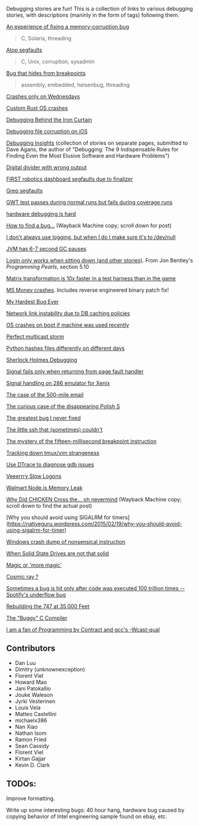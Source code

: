 Debugging stories are fun! This is a collection of links to various debugging stories, with descriptions (maninly in the form of tags) following them.

[An experience of fixing a memory-corruption bug](http://nanxiao.me/en/an-experience-of-fixing-a-memory-corruption-bug/)  
> C, Solaris, threading

[Atop segfaults](http://rachelbythebay.com/w/2014/03/02/sync/)
> C, Unix, corruption, sysadmin

[Bug that hides from breakpoints](http://www.drewdevault.com/2014/02/02/The-worst-bugs.html)
> assembly, embedded, heisenbug, threading

[Crashes only on Wednesdays](http://gyrovague.com/2015/07/29/crashes-only-on-wednesdays/)

[Custom Rust OS crashes](http://jvns.ca/blog/2013/12/04/day-37-how-a-keyboard-works/)

[Debugging Behind the Iron Curtain](http://www.jakepoz.com/debugging-behind-the-iron-curtain/)

[Debugging file corruption on iOS](https://code.facebook.com/posts/313033472212144/debugging-file-corruption-on-ios/)

[Debugging Insights](http://debuggingrules.com/?page_id=46) (collection of stories on separate pages, submitted to Dave Agans, the author of "Debugging: The 9 Indispensable Rules for Finding Even the Most Elusive Software and Hardware Problems")

[Digital divider with wrong output](http://danluu.com/teach-debugging/)

[FIRST robotics dashboard segfaults due to finalizer](https://lukeshu.com/blog/java-segfault.html)

[Grep segfaults](http://blog.loadzero.com/blog/tracking-down-a-segfault-in-grep/)

[GWT test passes during normal runs but fails during coverage runs](http://ismail.badawi.io/blog/2014/02/04/an-obscure-bug-story/)

[hardware debugging is hard](http://eli.thegreenplace.net/2003/10/30/hardware-debugging-is-hard)

[How to find a bug...](https://web.archive.org/web/20060612203753/http://vger.kernel.org/~davem/cgi-bin/blog.cgi/index.html) (Wayback Machine copy; scroll down for post)

[I don't always use logging, but when I do I make sure it's to /dev/null](http://www.nikola-breznjak.com/blog/miscellaneou/i-dont-always-use-logging-but-when-i-do-i-make-sure-its-to-devnull/)

[JVM has 6-7 second GC pauses](http://www.evanjones.ca/jvm-mmap-pause-finding.html)

[Login only works when sitting down (and other stories)](https://books.google.ca/books?id=kse_7qbWbjsC&lpg=PP1&pg=PA56). From Jon Bentley's _Programming Pearls_, section 5.10

[Matrix transformation is 10x faster in a test harness than in the game](https://randomascii.wordpress.com/2015/01/19/knowing-where-to-type-zero/)

[MS Money crashes](http://blogs.msdn.com/b/oldnewthing/archive/2012/11/13/10367904.aspx). Includes reverse engineered binary patch fix!

[My Hardest Bug Ever](http://www.gamasutra.com/blogs/DaveBaggett/20131031/203788/My_Hardest_Bug_Ever.php)

[Network link instability due to DB caching policies](https://code.facebook.com/posts/1499322996995183/solving-the-mystery-of-link-imbalance-a-metastable-failure-state-at-scale/)

[OS crashes on boot if machine was used recently](http://blog.valerieaurora.org/2013/12/17/heres-my-favorite-operating-systems-war-story-whats-yours/)

[Perfect multicast storm](http://blog.outerthoughts.com/2004/10/perfect-multicast-storm/)

[Python hashes files differently on different days](http://dpb.bitbucket.org/unexpected-behavior-from-the-python-3-built-in-hash-function.html)

[Sherlock Holmes Debugging](https://www.seancassidy.me/sherlock-holmes-debugging.html)

[Signal fails only when returning from page fault handler](https://news.ycombinator.com/item?id=7684824)

[Signal handling on 286 emulator for Xenix](https://news.ycombinator.com/item?id=7684827)

[The case of the 500-mile email](http://www.ibiblio.org/harris/500milemail.html)

[The curious case of the disappearing Polish S](https://medium.com/medium-eng/the-curious-case-of-disappearing-polish-s-fa398313d4df)

[The greatest bug I never fixed](http://blog.makandra.com/2010/04/the-greatest-bug-i-never-fixed/)

[The little ssh that (sometimes) couldn't](http://mina.naguib.ca/blog/2012/10/22/the-little-ssh-that-sometimes-couldnt.html)

[The mystery of the fifteen-millisecond breakpoint instruction](http://blog.jwhitham.org/2015/04/the-mystery-of-fifteen-millisecond.html)

[Tracking down tmux/vim strangeness](http://www.daniellesucher.com/2014/04/24/my-new-favorite-vim-tmux-bug/)

[Use DTrace to diagnose gdb issues](http://nanxiao.me/en/use-dtrace-to-diagnose-gdb-issues/)

[Veeerrry Slow Logons](http://blogs.technet.com/b/markrussinovich/archive/2012/07/02/3506849.aspx)

[Walmart Node.js Memory Leak](https://www.joyent.com/blog/walmart-node-js-memory-leak)

[Why Did CHICKEN Cross the... oh nevermind](https://web.archive.org/web/20080627131350/http://www.nnl-labs.com/cblog/index.php) (Wayback Machine copy; scroll down to find the actual post)

[Why you should avoid using SIGALRM for timers] (https://nativeguru.wordpress.com/2015/02/19/why-you-should-avoid-using-sigalrm-for-timer)

[Windows crash dump of nonsensical instruction](http://blogs.msdn.com/b/oldnewthing/archive/2014/12/26/10583035.aspx)

[When Solid State Drives are not that solid](https://blog.algolia.com/when-solid-state-drives-are-not-that-solid/)

[Magic or 'more magic'](http://www.catb.org/jargon/html/magic-story.html)

[Cosmic ray ? ](https://blogs.oracle.com/ksplice/entry/attack_of_the_cosmic_rays1)

[Sometimes a bug is hit only after code was executed 100 trillion times -- Spotify's underflow bug](https://labs.spotify.com/2015/08/27/underflow-bug/)

[Rebuilding the 747 at 35,000 Feet](http://blog.freecodecamp.com/2015/08/rebuilding-the-747-at-35000-feet.html)

[The "Buggy" C Compiler](http://kdc-blog.blogspot.com/2008/03/one-day-one-of-my-co-workers-stopped-me.html)

[I am a fan of Programming by Contract and gcc's -Wcast-qual](http://kdc-blog.blogspot.com/2008/05/i-am-fan-of-programming-by-contract-and.html)

## Contributors

* Dan Luu
* Dimitry (unknownexception)
* Florent Viel
* Howard Mao
* Jani Patokallio
* Jouke Waleson
* Jyrki Vesterinen
* Louis Vela
* Matteo Castellini
* michaelx386
* Nan Xiao
* Nathan Isom
* Ramon Fried
* Sean Cassidy
* Florent Viel
* Kirtan Gajjar
* Kevin D. Clark

## TODOs:

Improve formatting.

Write up some interesting bugs: 40 hour hang, hardware bug caused by copying behavior of Intel engineering sample found on ebay, etc.
